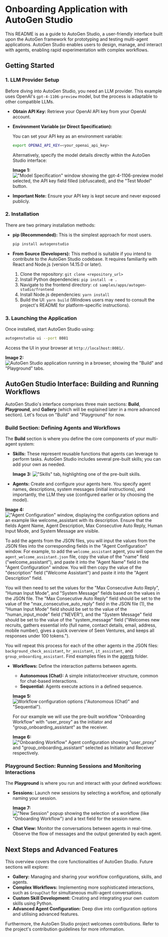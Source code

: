 # Onboarding Application with AutoGen Studio

This README is as a guide to AutoGen Studio, a user-friendly interface built upon the AutoGen framework for prototyping and testing multi-agent applications. AutoGen Studio enables users to design, manage, and interact with agents, enabling rapid experimentation with complex workflows.

## Getting Started

### 1. LLM Provider Setup

Before diving into AutoGen Studio, you need an LLM provider. This example uses OpenAI's `gpt-4-1106-preview` model, but the process is adaptable to other compatible LLMs.

- **Obtain API Key:** Retrieve your OpenAI API key from your OpenAI account.

- **Environment Variable (or Direct Specification):**

  You can set your API key as an environment variable:

  ```bash
  export OPENAI_API_KEY=<your_openai_api_key>
  ```

  Alternatively, specify the model details directly within the AutoGen Studio interface:

  **Image 1:** !["Model Specification" window showing the `gpt-4-1106-preview` model selected, the API key field filled (obfuscated), and the "Test Model" button.](https://drive.google.com/uc?export=view&id=1FkxeuuxzIZ7Jv3KP8nFjkZWCp37k5Kbg)

- **Important Note:** Ensure your API key is kept secure and never exposed publicly.

### 2. Installation

There are two primary installation methods:

- **pip (Recommended):** This is the simplest approach for most users.

  ```bash
  pip install autogenstudio
  ```

- **From Source (Developers):** This method is suitable if you intend to contribute to the AutoGen Studio codebase. It requires familiarity with React and Node.js (version 14.15.0 or later).

  1. Clone the repository: `git clone <repository_url>`
  2. Install Python dependencies: `pip install -e .`
  3. Navigate to the frontend directory: `cd samples/apps/autogen-studio/frontend`
  4. Install Node.js dependencies: `yarn install`
  5. Build the UI: `yarn build` (Windows users may need to consult the project's README for platform-specific instructions).

### 3. Launching the Application

Once installed, start AutoGen Studio using:

```bash
autogenstudio ui --port 8081
```

Access the UI in your browser at `http://localhost:8081/`.

**Image 2:** ![AutoGen Studio application running in a browser, showing the "Build" and "Playground" tabs.](https://drive.google.com/uc?export=view&id=1nl_8d9sERoj3d6vjCvco1caVSiW1WHMp)

## AutoGen Studio Interface: Building and Running Workflows

AutoGen Studio's interface comprises three main sections: **Build**, **Playground**, and **Gallery** (which will be explained later in a more advanced section). Let's focus on "Build" and "Playground" for now.

### Build Section: Defining Agents and Workflows

The **Build** section is where you define the core components of your multi-agent system:

- **Skills:** These represent reusable functions that agents can leverage to perform tasks. AutoGen Studio includes several pre-built skills; you can add your own as needed.

  **Image 3:** !["Skills" tab, highlighting one of the pre-built skills.](https://drive.google.com/uc?export=view&id=1fYlezietxr5hq9Iz-DLlE22jMSB5J-Ha)

- **Agents:** Create and configure your agents here. You specify agent names, descriptions, system messages (initial instructions), and importantly, the LLM they use (configured earlier or by choosing the model).

**Image 4:** !["Agent Configuration" window, displaying the configuration options and an example like `welcome_assistant` with its description. Ensure that the fields `Agent Name`, `Agent Description`, `Max Consecutive Auto Reply`, `Human Input Mode`, and `System Message` are visible.](https://drive.google.com/uc?export=view&id=1LKgHE0GsBG00mLLwQrddyawQSIlaOW9P)

To add the agents from the JSON files, you will input the values from the JSON files into the corresponding fields in the "Agent Configuration" window. For example, to add the `welcome_assistant` agent, you will open the `agent_welcome_assistant.json` file, copy the value of the "name" field ("welcome_assistant"), and paste it into the "Agent Name" field in the "Agent Configuration" window. You will then copy the value of the "description" field ("Welcome Assistant") and paste it into the "Agent Description" field.

You will then need to set the values for the "Max Consecutive Auto Reply", "Human Input Mode", and "System Message" fields based on the values in the JSON file. The "Max Consecutive Auto Reply" field should be set to the value of the "max_consecutive_auto_reply" field in the JSON file (1), the "Human Input Mode" field should be set to the value of the "human_input_mode" field ("NEVER"), and the "System Message" field should be set to the value of the "system_message" field ("Welcomes new recruits, gathers essential info (full name, contact details, email, address, mobile number), gives a quick overview of Seen Ventures, and keeps all responses under 100 tokens.").

You will repeat this process for each of the other agents in the JSON files: `background_check_assistant`, `hr_assistant`, `it_assistant`, and `group_onboarding_assistant`. Find examples files in the [agents](/8.3%20Multi%20Agent%20LLM%20Lecture/agents) folder.

- **Workflows:** Define the interaction patterns between agents.

  - **Autonomous (Chat):** A simple initiator/receiver structure, common for chat-based interactions.
  - **Sequential:** Agents execute actions in a defined sequence.

  **Image 5:** ![Workflow configuration options ("Autonomous (Chat)" and "Sequential").](https://drive.google.com/uc?export=view&id=1P2HCJQ4hL34fNeNjavr0gTTh4a0mKWc2)

  For our example we will use the pre-built workflow "Onboarding Workflow" with "user_proxy" as the initiator and "group_onboarding_assistant" as the receiver.

  **Image 6:** !["Onboarding Workflow" Agent configuration showing "user_proxy" and "group_onboarding_assistant" selected as Initiator and Receiver respectively.](https://drive.google.com/uc?export=view&id=1Fxwhq3CmmfBkbjXwnbpssOwEuPTdEcYZ)

### Playground Section: Running Sessions and Monitoring Interactions

The **Playground** is where you run and interact with your defined workflows:

- **Sessions:** Launch new sessions by selecting a workflow, and optionally naming your session.

  **Image 7:** !["New Session" popup showing the selection of a workflow (like "Onboarding Workflow") and a text field for the session name.](https://drive.google.com/uc?export=view&id=1qg-APq4AUIjNZqZOZQAyAu3P3EplMlbj)

- **Chat View:** Monitor the conversations between agents in real-time. Observe the flow of messages and the output generated by each agent.

## Next Steps and Advanced Features

This overview covers the core functionalities of AutoGen Studio. Future sections will explore:

- **Gallery:** Managing and sharing your workflow configurations, skills, and agents.
- **Complex Workflows:** Implementing more sophisticated interactions, such as `GroupChat` for simultaneous multi-agent conversations.
- **Custom Skill Development:** Creating and integrating your own custom skills using Python.
- **Advanced Agent Configuration:** Deep dive into configuration options and utilising advanced features.

Furthermore, the AutoGen Studio project welcomes contributions. Refer to the project's contribution guidelines for more information.
